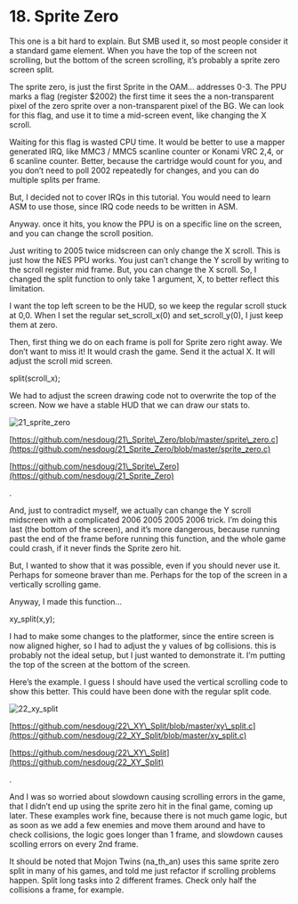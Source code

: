# 18. Sprite Zero

This one is a bit hard to explain. But SMB used it, so most people consider it a standard game element. When you have the top of the screen not scrolling, but the bottom of the screen scrolling, it’s probably a sprite zero screen split.

The sprite zero, is just the first Sprite in the OAM… addresses 0-3. The PPU marks a flag  \(register $2002\) the first time it sees the a non-transparent pixel of the zero sprite over a non-transparent pixel of the BG. We can look for this flag, and use it to time a mid-screen event, like changing the X scroll.

Waiting for this flag is wasted CPU time. It would be better to use a mapper generated IRQ, like MMC3 / MMC5 scanline counter or Konami VRC 2,4, or 6 scanline counter. Better, because the cartridge would count for you, and you don’t need to poll 2002 repeatedly for changes, and you can do multiple splits per frame.

But, I decided not to cover IRQs in this tutorial. You would need to learn ASM to use those, since IRQ code needs to be written in ASM.

Anyway. once it hits, you know the PPU is on a specific line on the screen, and you can change the scroll position.

Just writing to 2005 twice midscreen can only change the X scroll. This is just how the NES PPU works. You just can’t change the Y scroll by writing to the scroll register mid frame. But, you can change the X scroll. So, I changed the split function to only take 1 argument, X, to better reflect this limitation.

I want the top left screen to be the HUD, so we keep the regular scroll stuck at 0,0. When I set the regular set\_scroll\_x\(0\) and set\_scroll\_y\(0\), I just keep them at zero.

Then, first thing we do on each frame is poll for Sprite zero right away. We don’t want to miss it! It would crash the game. Send it the actual X. It will adjust the scroll mid screen.

split\(scroll\_x\);

We had to adjust the screen drawing code not to overwrite the top of the screen. Now we have a stable HUD that we can draw our stats to.

![21\_sprite\_zero](https://nesdoug.files.wordpress.com/2018/09/21_sprite_zero.png?w=924)

[https://github.com/nesdoug/21\_Sprite\_Zero/blob/master/sprite\_zero.c](https://github.com/nesdoug/21_Sprite_Zero/blob/master/sprite_zero.c)

[https://github.com/nesdoug/21\_Sprite\_Zero](https://github.com/nesdoug/21_Sprite_Zero)

.

And, just to contradict myself, we actually can change the Y scroll midscreen with a complicated 2006 2005 2005 2006 trick. I’m doing this last \(the bottom of the screen\), and it’s more dangerous, because running past the end of the frame before running this function, and the whole game could crash, if it never finds the Sprite zero hit.

But, I wanted to show that it was possible, even if you should never use it. Perhaps for someone braver than me. Perhaps for the top of the screen in a vertically scrolling game.

Anyway, I made this function…

xy\_split\(x,y\);

I had to make some changes to the platformer, since the entire screen is now aligned higher, so I had to adjust the y values of bg collisions. this is probably not the ideal setup, but I just wanted to demonstrate it. I’m putting the top of the screen at the bottom of the screen.

Here’s the example. I guess I should have used the vertical scrolling code to show this better. This could have been done with the regular split code.

![22\_xy\_split](https://nesdoug.files.wordpress.com/2018/09/22_xy_split.png?w=924)

[https://github.com/nesdoug/22\_XY\_Split/blob/master/xy\_split.c](https://github.com/nesdoug/22_XY_Split/blob/master/xy_split.c)

[https://github.com/nesdoug/22\_XY\_Split](https://github.com/nesdoug/22_XY_Split)

.

And I was so worried about slowdown causing scrolling errors in the game, that I didn’t end up using the sprite zero hit in the final game, coming up later. These examples work fine, because there is not much game logic, but as soon as we add a few enemies and move them around and have to check collisions, the logic goes longer than 1 frame, and slowdown causes scolling errors on every 2nd frame.

It should be noted that Mojon Twins \(na\_th\_an\) uses this same sprite zero split in many of his games, and told me just refactor if scrolling problems happen. Split long tasks into 2 different frames. Check only half the collisions a frame, for example.

